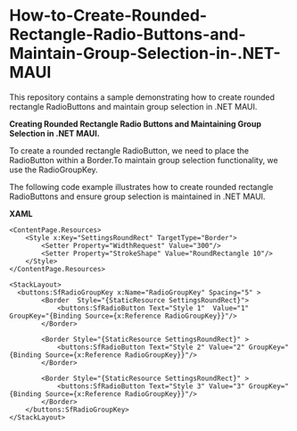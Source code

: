 # How-to-Create-Rounded-Rectangle-Radio-Buttons-and-Maintain-Group-Selection-in-.NET-MAUI
This repository contains a sample demonstrating how to create rounded rectangle RadioButtons and maintain group selection in .NET MAUI.

**Creating Rounded Rectangle Radio Buttons and Maintaining Group Selection in .NET MAUI.**

To create a rounded rectangle RadioButton, we need to place the RadioButton within a Border.To maintain group selection functionality, we use the RadioGroupKey.

The following code example illustrates  how to create rounded rectangle RadioButtons and ensure group selection is maintained in .NET MAUI.

**XAML**
```
<ContentPage.Resources>
    <Style x:Key="SettingsRoundRect" TargetType="Border">
        <Setter Property="WidthRequest" Value="300"/>
        <Setter Property="StrokeShape" Value="RoundRectangle 10"/>
    </Style>
</ContentPage.Resources>

<StackLayout>
  <buttons:SfRadioGroupKey x:Name="RadioGroupKey" Spacing="5" >
        <Border  Style="{StaticResource SettingsRoundRect}">
            <buttons:SfRadioButton Text="Style 1"  Value="1" GroupKey="{Binding Source={x:Reference RadioGroupKey}}"/>
        </Border>
      
        <Border Style="{StaticResource SettingsRoundRect}" >
            <buttons:SfRadioButton Text="Style 2" Value="2" GroupKey="{Binding Source={x:Reference RadioGroupKey}}"/>
        </Border>

        <Border Style="{StaticResource SettingsRoundRect}" >
            <buttons:SfRadioButton Text="Style 3" Value="3" GroupKey="{Binding Source={x:Reference RadioGroupKey}}"/>
        </Border>
    </buttons:SfRadioGroupKey>
</StackLayout>
```
